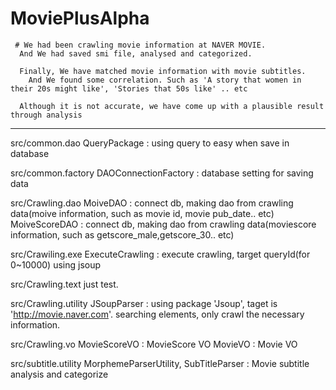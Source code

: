 # MoviePlusAlpha

```MoviePlusAlpha
 # We had been crawling movie information at NAVER MOVIE.
  And We had saved smi file, analysed and categorized.
  
  Finally, We have matched movie information with movie subtitles.
    And We found some correlation. Such as 'A story that women in their 20s might like', 'Stories that 50s like' .. etc
  
  Although it is not accurate, we have come up with a plausible result through analysis
``` 
  
  
-----------------------------------------------------------------------------------------------------------------------------------

src/common.dao
  QueryPackage : using query to easy when save in database

src/common.factory
  DAOConnectionFactory : database setting for saving data

src/Crawling.dao
  MoiveDAO : connect db, making dao from crawling data(moive information, such as movie id, movie pub_date.. etc)
  MoiveScoreDAO : connect db, making dao from crawling data(moviescore information, such as getscore_male,getscore_30.. etc)
 
 src/Crawiling.exe
  ExecuteCrawling : execute crawling, target queryId(for 0~10000) using jsoup
 
 src/Crawling.text
  just test.
  
 src/Crawling.utility
  JSoupParser : using package 'Jsoup', taget is 'http://movie.naver.com'.
                searching elements, only crawl the necessary information.
 
 src/Crawling.vo
  MovieScoreVO : MovieScore VO
  MovieVO : Movie VO
  
  src/subtitle.utility
    MorphemeParserUtility, SubTitleParser : Movie subtitle analysis and categorize
